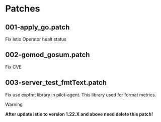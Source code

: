# Patches

## 001-apply_go.patch

Fix Istio Operator healt status

## 002-gomod_gosum.patch

Fix CVE

## 003-server_test_fmtText.patch

Fix use expfmt library in pilot-agent. This library used for format metrics.

> [!WARNING]
> **After update istio to version 1.22.X and above need delete this patch!**
